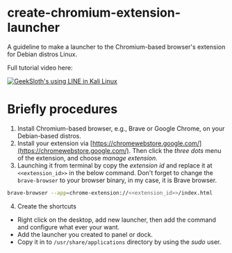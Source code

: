 # create-chromium-extension-launcher
A guideline to make a launcher to the Chromium-based browser's extension for Debian distros Linux.

Full tutorial video here:

[![GeekSloth's using LINE in Kali Linux](https://img.youtube.com/vi/ZUuXnljSLNI/0.jpg)](https://www.youtube.com/watch?v=ZUuXnljSLNI)


# Briefly procedures
1. Install Chromium-based browser, e.g., Brave or Google Chrome, on your Debian-based distros.
2. Install your extension via [https://chromewebstore.google.com/](https://chromewebstore.google.com/). Then click the *three dots* menu of the extension, and choose *manage extension*. 
3. Launching it from terminal by copy the *extension id* and replace it at `<<extension_id>>` in the below command. Don't forget to change the `brave-browser` to your browser binary, in my case, it is Brave browser.
```bash
brave-browser --app=chrome-extension://<<extension_id>>/index.html
```

4. Create the shortcuts
- Right click on the desktop, add new launcher, then add the command and configure what ever your want.
- Add the launcher you created to panel or dock.
- Copy it in to `/usr/share/applications` directory by using the *sudo* user.
